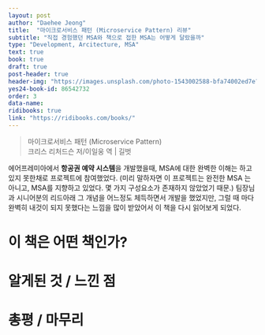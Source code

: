 ```yaml
---
layout: post
author: "Daehee Jeong"
title:  "마이크로서비스 패턴 (Microservice Pattern) 리뷰"
subtitle: "직접 경험했던 MSA와 책으로 접한 MSA는 어떻게 달랐을까"
type: "Development, Arcitecture, MSA"
text: true
book: true
draft: true
post-header: true
header-img: "https://images.unsplash.com/photo-1543002588-bfa74002ed7e?ixlib=rb-1.2.1&ixid=eyJhcHBfaWQiOjEyMDd9&auto=format&fit=crop&w=2730&q=80"
yes24-book-id: 86542732
order: 3
data-name: 
ridibooks: true
link: "https://ridibooks.com/books/"
---
```


> 마이크로서비스 패턴 (Microservice Pattern)  
크리스 리처드슨 저/이일웅 역 | 길벗


에어프레미아에서 **항공권 예약 시스템**을 개발했을때, MSA에 대한 완벽한 이해는 하고 있지 못한채로 프로젝트에 참여했었다. (미리 말하자면 이 프로젝트는 완전한 MSA 는 아니고, MSA를 지향하고 있었다. 몇 가지 구성요소가 존재하지 않았었기 때문.) 팀장님과 시니어분의 리드아래 그 개념을 어느정도 체득하면서 개발을 했었지만, 그럴 때 마다 완벽히 내것이 되지 못했다는 느낌을 많이 받았어서 이 책을 다시 읽어보게 되었다.


# 이 책은 어떤 책인가?

# 알게된 것 / 느낀 점

# 총평 / 마무리
